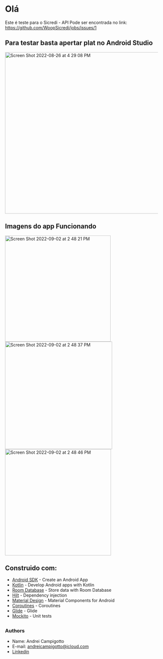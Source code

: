 # Olá 
Este é teste para o  Sicredi - API Pode ser encontrada no link: https://github.com/WoopSicredi/jobs/issues/1

##

## Para testar basta apertar plat no Android Studio 
<img width="530" alt="Screen Shot 2022-08-26 at 4 29 08 PM" src="https://user-images.githubusercontent.com/38699529/186978355-2c66be95-d261-457b-a9b6-88dba17ae47a.png">


## Imagens do app Funcionando
<p>
<img width="348" alt="Screen Shot 2022-09-02 at 2 48 21 PM" src="https://user-images.githubusercontent.com/38699529/188209825-080dfbe4-3658-4551-b02f-3aecdcd521c9.png">
<img width="353" alt="Screen Shot 2022-09-02 at 2 48 37 PM" src="https://user-images.githubusercontent.com/38699529/188209842-0ae4e9b7-c625-4c4a-8d91-69a216646a94.png">
<img width="349" alt="Screen Shot 2022-09-02 at 2 48 46 PM" src="https://user-images.githubusercontent.com/38699529/188209854-58c52a77-80fb-4aba-9ad2-7781d23d184f.png">

</p>


## Construido com:
- [Android SDK](https://developer.android.com/) - Create an Android App
- [Kotlin](https://developer.android.com/kotlin) - Develop Android apps with Kotlin
- [Room Database](https://developer.android.com/training/data-storage/room) - Store data with Room Database
- [Hilt](https://dagger.dev/hilt) - Dependency injection
- [Material Design](https://material.io/develop/android/) - Material Components for Android
- [Coroutines](https://kotlinlang.org/docs/coroutines-overview.html) - Coroutines
- [Glide](https://github.com/bumptech/glide) - Glide
- [Mockito](https://site.mockito.org) - Unit tests

##

### Authors
- Name: Andrei Campigotto
- E-mail: andreicampigotto@icloud.com
- [Linkedin](https://www.linkedin.com/in/andrei-campigotto/)
